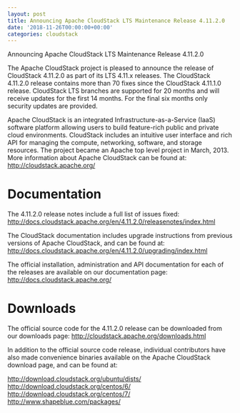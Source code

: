 ```yaml
---
layout: post
title: Announcing Apache CloudStack LTS Maintenance Release 4.11.2.0
date: '2018-11-26T00:00:00+00:00'
categories: cloudstack
---
```

Announcing Apache CloudStack LTS Maintenance Release 4.11.2.0

The Apache CloudStack project is pleased to announce the release of CloudStack 4.11.2.0 as part of its LTS 4.11.x releases. The CloudStack 4.11.2.0 release contains more than 70 fixes since the CloudStack 4.11.1.0 release. CloudStack LTS branches are supported for 20 months and will receive updates for the first 14 months. For the final six months only security updates are provided.

Apache CloudStack is an integrated Infrastructure-as-a-Service (IaaS) software platform allowing users to build feature-rich public and private cloud environments. CloudStack includes an intuitive user interface and rich API for managing the compute, networking, software, and storage resources. The project became an Apache top level project in March, 2013. More information about Apache CloudStack can be found at:
http://cloudstack.apache.org/

# Documentation

The 4.11.2.0 release notes include a full list of issues fixed:
http://docs.cloudstack.apache.org/en/4.11.2.0/releasenotes/index.html

The CloudStack documentation includes upgrade instructions from previous versions of Apache CloudStack, and can be found at:
http://docs.cloudstack.apache.org/en/4.11.2.0/upgrading/index.html


The official installation, administration and API documentation for each of the releases are available on our documentation page:
http://docs.cloudstack.apache.org/

# Downloads

The official source code for the 4.11.2.0 release can be downloaded from our downloads page:
http://cloudstack.apache.org/downloads.html

In addition to the official source code release, individual contributors have also made convenience binaries available on the Apache CloudStack download page, and can be found at:

http://download.cloudstack.org/ubuntu/dists/
http://download.cloudstack.org/centos/6/
http://download.cloudstack.org/centos/7/
http://www.shapeblue.com/packages/
